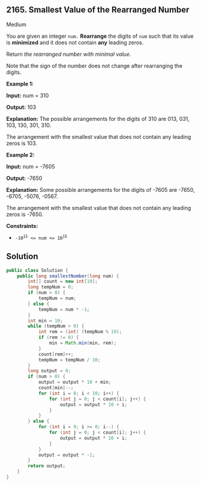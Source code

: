 ## 2165\. Smallest Value of the Rearranged Number

Medium

You are given an integer `num.` **Rearrange** the digits of `num` such that its value is **minimized** and it does not contain **any** leading zeros.

Return _the rearranged number with minimal value_.

Note that the sign of the number does not change after rearranging the digits.

**Example 1:**

**Input:** num = 310

**Output:** 103

**Explanation:** The possible arrangements for the digits of 310 are 013, 031, 103, 130, 301, 310. 

The arrangement with the smallest value that does not contain any leading zeros is 103. 

**Example 2:**

**Input:** num = -7605

**Output:** -7650

**Explanation:** Some possible arrangements for the digits of -7605 are -7650, -6705, -5076, -0567. 

The arrangement with the smallest value that does not contain any leading zeros is -7650. 

**Constraints:**

*   <code>-10<sup>15</sup> <= num <= 10<sup>15</sup></code>

## Solution

```java
public class Solution {
    public long smallestNumber(long num) {
        int[] count = new int[10];
        long tempNum = 0;
        if (num > 0) {
            tempNum = num;
        } else {
            tempNum = num * -1;
        }
        int min = 10;
        while (tempNum > 0) {
            int rem = (int) (tempNum % 10);
            if (rem != 0) {
                min = Math.min(min, rem);
            }
            count[rem]++;
            tempNum = tempNum / 10;
        }
        long output = 0;
        if (num > 0) {
            output = output * 10 + min;
            count[min]--;
            for (int i = 0; i < 10; i++) {
                for (int j = 0; j < count[i]; j++) {
                    output = output * 10 + i;
                }
            }
        } else {
            for (int i = 9; i >= 0; i--) {
                for (int j = 0; j < count[i]; j++) {
                    output = output * 10 + i;
                }
            }
            output = output * -1;
        }
        return output;
    }
}
```